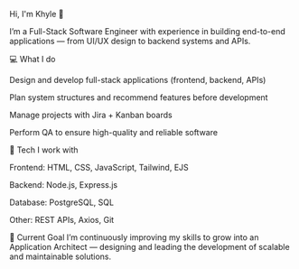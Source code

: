 Hi, I'm Khyle 👋

I’m a Full-Stack Software Engineer with experience in building end-to-end applications — from UI/UX design to backend systems and APIs.

💻 What I do

Design and develop full-stack applications (frontend, backend, APIs)

Plan system structures and recommend features before development

Manage projects with Jira + Kanban boards

Perform QA to ensure high-quality and reliable software

🚀 Tech I work with

Frontend: HTML, CSS, JavaScript, Tailwind, EJS

Backend: Node.js, Express.js

Database: PostgreSQL, SQL

Other: REST APIs, Axios, Git

🎯 Current Goal
I’m continuously improving my skills to grow into an Application Architect — designing and leading the development of scalable and maintainable solutions.
